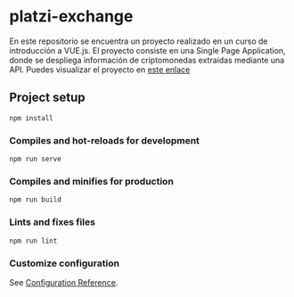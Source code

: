 # platzi-exchange
En este repositorio se encuentra un proyecto realizado en un curso de introducción a VUE.js. El proyecto consiste en una Single Page Application, donde se despliega información de criptomonedas extraídas mediante una API. 
Puedes visualizar el proyecto en [este enlace](https://platzi-exchange-pruebadeg.netlify.app/coin/bitcoin)

## Project setup
```
npm install
```

### Compiles and hot-reloads for development
```
npm run serve
```

### Compiles and minifies for production
```
npm run build
```

### Lints and fixes files
```
npm run lint
```

### Customize configuration
See [Configuration Reference](https://cli.vuejs.org/config/).
